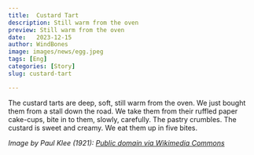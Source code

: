 ```yaml
---
title:  Custard Tart
description: Still warm from the oven
preview: Still warm from the oven
date:   2023-12-15
author: WindBones
image: images/news/egg.jpeg
tags: [Eng]
categories: [Story]
slug: custard-tart

---
```

The custard tarts are deep, soft, still warm from the oven. We just bought them from a stall down the road.  We take them from their ruffled paper cake-cups, bite in to them, slowly, carefully. The pastry crumbles. The custard is sweet and creamy. We eat them up in five bites.

*Image by Paul Klee (1921): [Public domain via Wikimedia Commons](https://commons.wikimedia.org/wiki/File:Where_the_Eggs_and_the_Good_Roast_Come_From_MET_DT5836.jpg)*